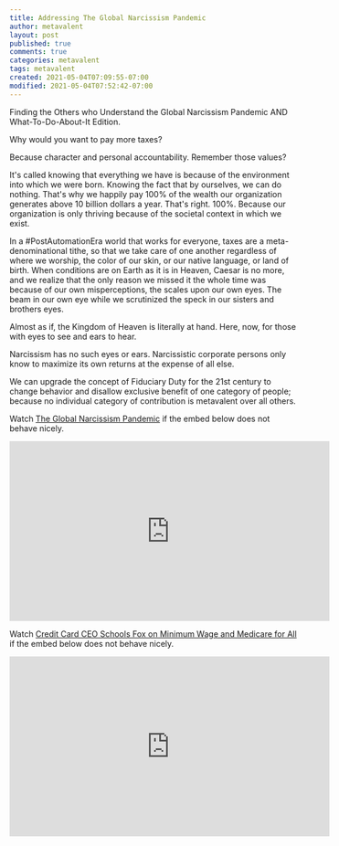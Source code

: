 ```yaml
---
title: Addressing The Global Narcissism Pandemic
author: metavalent
layout: post
published: true
comments: true
categories: metavalent
tags: metavalent
created: 2021-05-04T07:09:55-07:00
modified: 2021-05-04T07:52:42-07:00
---
```


Finding the Others who Understand the Global Narcissism Pandemic AND What-To-Do-About-It Edition.

Why would you want to pay more taxes?

Because character and personal accountability. Remember those values?

It's called knowing that everything we have is because of the environment into which we were born. Knowing the fact that by ourselves, we can do nothing. That's why we happily pay 100% of the wealth our organization generates above 10 billion dollars a year. That's right. 100%. Because our organization is only thriving because of the societal context in which we exist.

In a #PostAutomationEra world that works for everyone, taxes are a meta-denominational tithe, so that we take care of one another regardless of where we worship, the color of our skin, or our native language, or land of birth. When conditions are on Earth as it is in Heaven, Caesar is no more, and we realize that the only reason we missed it the whole time was because of our own misperceptions, the scales upon our own eyes. The beam in our own eye while we scrutinized the speck in our sisters and brothers eyes.

Almost as if, the Kingdom of Heaven is literally at hand. Here, now, for those with eyes to see and ears to hear.

Narcissism has no such eyes or ears. Narcissistic corporate persons only know to maximize its own returns at the expense of all else.

We can upgrade the concept of Fiduciary Duty for the 21st century to change behavior and disallow exclusive benefit of one category of people; because no individual category of contribution is metavalent over all others.

Watch [The Global Narcissism Pandemic](https://youtu.be/tOZygn9TqLw) if the embed below does not behave nicely. 

<div class="embed-container"><iframe width="560" height="315" src="https://www.youtube.com/embed/tOZygn9TqLw" title="YouTube video player" frameborder="0" allow="accelerometer; autoplay; clipboard-write; encrypted-media; gyroscope; picture-in-picture" allowfullscreen></iframe></div>

Watch [Credit Card CEO Schools Fox on Minimum Wage and Medicare for All](https://youtu.be/NZEfhRH9VFo) if the embed below does not behave nicely. 

<div class="embed-container"><iframe width="560" height="315" src="https://www.youtube.com/embed/NZEfhRH9VFo" title="YouTube video player" frameborder="0" allow="accelerometer; autoplay; clipboard-write; encrypted-media; gyroscope; picture-in-picture" allowfullscreen></iframe></div>


